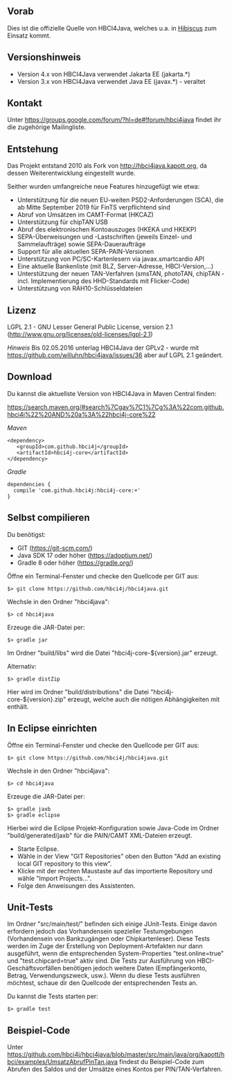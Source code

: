 ## Vorab

Dies ist die offizielle Quelle von HBCI4Java, welches u.a. in [Hibiscus](http://www.willuhn.de/products/hibiscus) zum Einsatz kommt.

## Versionshinweis

- Version 4.x von HBCI4Java verwendet Jakarta EE (jakarta.*)
- Version 3.x von HBCI4Java verwendet Java EE (javax.*) - veraltet

## Kontakt

Unter https://groups.google.com/forum/?hl=de#!forum/hbci4java findet ihr die
zugehörige Mailingliste.

## Entstehung

Das Projekt entstand 2010 als Fork von http://hbci4java.kapott.org, da dessen Weiterentwicklung eingestellt wurde.

Seither wurden umfangreiche neue Features hinzugefügt wie etwa:

- Unterstützung für die neuen EU-weiten PSD2-Anforderungen (SCA), die ab Mitte September 2019 für FinTS verpflichtend sind
- Abruf von Umsätzen im CAMT-Format (HKCAZ)
- Unterstützung für chipTAN USB
- Abruf des elektronischen Kontoauszuges (HKEKA und HKEKP)
- SEPA-Überweisungen und -Lastschriften (jeweils Einzel- und Sammelaufträge) sowie SEPA-Daueraufträge 
- Support für alle aktuellen SEPA-PAIN-Versionen
- Unterstützung von PC/SC-Kartenlesern via javax.smartcardio API
- Eine aktuelle Bankenliste (mit BLZ, Server-Adresse, HBCI-Version,...)
- Unterstützung der neuen TAN-Verfahren (smsTAN, photoTAN, chipTAN - incl. Implementierung des HHD-Standards mit Flicker-Code)
- Unterstützung von RAH10-Schlüsseldateien

## Lizenz

LGPL 2.1 - GNU Lesser General Public License, version 2.1 (http://www.gnu.org/licenses/old-licenses/lgpl-2.1)

*Hinweis*
Bis 02.05.2016 unterlag HBCI4Java der GPLv2 - wurde mit https://github.com/willuhn/hbci4java/issues/36 aber auf LGPL 2.1 geändert.

## Download

Du kannst die aktuellste Version von HBCI4Java in Maven Central finden:

https://search.maven.org/#search%7Cgav%7C1%7Cg%3A%22com.github.hbci4j%22%20AND%20a%3A%22hbci4j-core%22


*Maven*

```
<dependency>
   <groupId>com.github.hbci4j</groupId>
   <artifactId>hbci4j-core</artifactId>
</dependency>
```

*Gradle*

```
dependencies {
  compile 'com.github.hbci4j:hbci4j-core:+'
}
```



## Selbst compilieren

Du benötigst:

- GIT (https://git-scm.com/)
- Java SDK 17 oder höher (https://adoptium.net/)
- Gradle 8 oder höher (https://gradle.org/)

Öffne ein Terminal-Fenster und checke den Quellcode per GIT aus:

    $> git clone https://github.com/hbci4j/hbci4java.git
    
Wechsle in den Ordner "hbci4java":

    $> cd hbci4java

Erzeuge die JAR-Datei per:

    $> gradle jar
  
Im Ordner "build/libs" wird die Datei "hbci4j-core-${version}.jar" erzeugt.

Alternativ:

    $> gradle distZip
  
Hier wird im Ordner "build/distributions" die Datei "hbci4j-core-${version}.zip" erzeugt, welche auch die nötigen Abhängigkeiten mit enthält.

## In Eclipse einrichten

Öffne ein Terminal-Fenster und checke den Quellcode per GIT aus:

    $> git clone https://github.com/hbci4j/hbci4java.git
    
Wechsle in den Ordner "hbci4java":

    $> cd hbci4java

Erzeuge die JAR-Datei per:

    $> gradle jaxb
    $> gradle eclipse
    
Hierbei wird die Eclipse Projekt-Konfiguration sowie Java-Code im Ordner "build/generated/jaxb" für die PAIN/CAMT XML-Dateien erzeugt.

- Starte Eclipse.
- Wähle in der View "GIT Repositories" oben den Button "Add an existing local GIT repository to this view".
- Klicke mit der rechten Maustaste auf das importierte Repository und wähle "Import Projects...".
- Folge den Anweisungen des Assistenten.

## Unit-Tests
Im Ordner "src/main/test/" befinden sich einige JUnit-Tests. Einige davon erfordern jedoch das Vorhandensein spezieller Testumgebungen (Vorhandensein von Bankzugängen oder Chipkartenleser). Diese Tests werden im Zuge der Erstellung von Deployment-Artefakten nur dann ausgeführt, wenn die entsprechenden System-Properties "test.online=true" und "test.chipcard=true" aktiv sind. Die Tests zur Ausführung von HBCI-Geschäftsvorfällen benötigen jedoch weitere Daten (Empfängerkonto, Betrag, Verwendungszweck, usw.). Wenn du diese Tests ausführen möchtest, schaue dir den Quellcode der entsprechenden Tests an.

Du kannst die Tests starten per:

    $> gradle test

## Beispiel-Code

Unter https://github.com/hbci4j/hbci4java/blob/master/src/main/java/org/kapott/hbci/examples/UmsatzAbrufPinTan.java findest du Beispiel-Code zum Abrufen des Saldos und der Umsätze eines Kontos per PIN/TAN-Verfahren.
 
